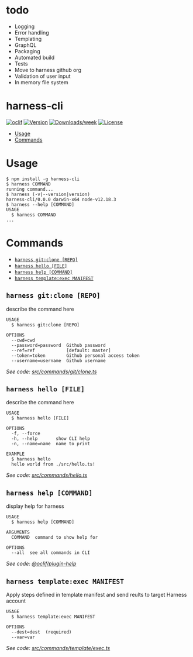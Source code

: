 todo
====

* Logging
* Error handling
* Templating
* GraphQL
* Packaging
* Automated build
* Tests
* Move to harness github org
* Validation of user input
* In memory file system

harness-cli
===========

[![oclif](https://img.shields.io/badge/cli-oclif-brightgreen.svg)](https://oclif.io)
[![Version](https://img.shields.io/npm/v/harness-cli.svg)](https://npmjs.org/package/harness-cli)
[![Downloads/week](https://img.shields.io/npm/dw/harness-cli.svg)](https://npmjs.org/package/harness-cli)
[![License](https://img.shields.io/npm/l/harness-cli.svg)](https://github.com/ldhertert/harness-automation/blob/master/package.json)

<!-- toc -->
* [Usage](#usage)
* [Commands](#commands)
<!-- tocstop -->
# Usage
<!-- usage -->
```sh-session
$ npm install -g harness-cli
$ harness COMMAND
running command...
$ harness (-v|--version|version)
harness-cli/0.0.0 darwin-x64 node-v12.18.3
$ harness --help [COMMAND]
USAGE
  $ harness COMMAND
...
```
<!-- usagestop -->
# Commands
<!-- commands -->
* [`harness git:clone [REPO]`](#harness-gitclone-repo)
* [`harness hello [FILE]`](#harness-hello-file)
* [`harness help [COMMAND]`](#harness-help-command)
* [`harness template:exec MANIFEST`](#harness-templateexec-manifest)

## `harness git:clone [REPO]`

describe the command here

```
USAGE
  $ harness git:clone [REPO]

OPTIONS
  --cwd=cwd
  --password=password  Github password
  --ref=ref            [default: master]
  --token=token        Github personal access token
  --username=username  Github username
```

_See code: [src/commands/git/clone.ts](https://github.com/ldhertert/harness-automation/blob/v0.0.0/src/commands/git/clone.ts)_

## `harness hello [FILE]`

describe the command here

```
USAGE
  $ harness hello [FILE]

OPTIONS
  -f, --force
  -h, --help       show CLI help
  -n, --name=name  name to print

EXAMPLE
  $ harness hello
  hello world from ./src/hello.ts!
```

_See code: [src/commands/hello.ts](https://github.com/ldhertert/harness-automation/blob/v0.0.0/src/commands/hello.ts)_

## `harness help [COMMAND]`

display help for harness

```
USAGE
  $ harness help [COMMAND]

ARGUMENTS
  COMMAND  command to show help for

OPTIONS
  --all  see all commands in CLI
```

_See code: [@oclif/plugin-help](https://github.com/oclif/plugin-help/blob/v3.2.0/src/commands/help.ts)_

## `harness template:exec MANIFEST`

Apply steps defined in template manifest and send reults to target Harness account

```
USAGE
  $ harness template:exec MANIFEST

OPTIONS
  --dest=dest  (required)
  --var=var
```

_See code: [src/commands/template/exec.ts](https://github.com/ldhertert/harness-automation/blob/v0.0.0/src/commands/template/exec.ts)_
<!-- commandsstop -->
